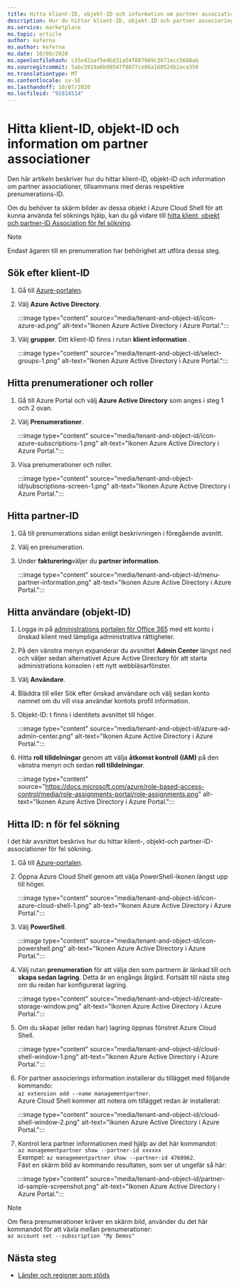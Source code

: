 ```yaml
---
title: Hitta klient-ID, objekt-ID och information om partner associationer i Azure Marketplace
description: Hur du hittar klient-ID, objekt-ID och partner associerings information om ett prenumerations-ID i Azure Marketplace.
ms.service: marketplace
ms.topic: article
author: keferna
ms.author: keferna
ms.date: 10/09/2020
ms.openlocfilehash: c35e42aaf5e4bd31a54f807969c3671ecc5668ab
ms.sourcegitcommit: 5abc3919a6b99547f8077ce86a168524b2aca350
ms.translationtype: MT
ms.contentlocale: sv-SE
ms.lasthandoff: 10/07/2020
ms.locfileid: "91814514"
---
```

# <a name="find-tenant-id-object-id-and-partner-association-details"></a>Hitta klient-ID, objekt-ID och information om partner associationer

Den här artikeln beskriver hur du hittar klient-ID, objekt-ID och information om partner associationer, tillsammans med deras respektive prenumerations-ID.

Om du behöver ta skärm bilder av dessa objekt i Azure Cloud Shell för att kunna använda fel söknings hjälp, kan du gå vidare till [hitta klient, objekt och partner-ID Association för fel sökning](#find-ids-for-debugging).

>[!Note]
> Endast ägaren till en prenumeration har behörighet att utföra dessa steg.

## <a name="find-tenant-id"></a>Sök efter klient-ID

1. Gå till [Azure-portalen](https://ms.portal.azure.com/).
2. Välj **Azure Active Directory**.

    :::image type="content" source="media/tenant-and-object-id/icon-azure-ad.png" alt-text="Ikonen Azure Active Directory i Azure Portal.":::

3. Välj **grupper**. Ditt klient-ID finns i rutan **klient information** .

    :::image type="content" source="media/tenant-and-object-id/select-groups-1.png" alt-text="Ikonen Azure Active Directory i Azure Portal.":::

## <a name="find-subscriptions-and-roles"></a>Hitta prenumerationer och roller

1. Gå till Azure Portal och välj **Azure Active Directory** som anges i steg 1 och 2 ovan.
2. Välj **Prenumerationer**.

    :::image type="content" source="media/tenant-and-object-id/icon-azure-subscriptions-1.png" alt-text="Ikonen Azure Active Directory i Azure Portal.":::

3. Visa prenumerationer och roller.

    :::image type="content" source="media/tenant-and-object-id/subscriptions-screen-1.png" alt-text="Ikonen Azure Active Directory i Azure Portal.":::

## <a name="find-partner-id"></a>Hitta partner-ID

1. Gå till prenumerations sidan enligt beskrivningen i föregående avsnitt.
2. Välj en prenumeration.
3. Under **fakturering**väljer du **partner information**.

    :::image type="content" source="media/tenant-and-object-id/menu-partner-information.png" alt-text="Ikonen Azure Active Directory i Azure Portal.":::

## <a name="find-user-object-id"></a>Hitta användare (objekt-ID)

1. Logga in på [administrations portalen för Office 365](https://portal.office.com/adminportal/home) med ett konto i önskad klient med lämpliga administrativa rättigheter.
2. På den vänstra menyn expanderar du avsnittet **Admin Center** längst ned och väljer sedan alternativet Azure Active Directory för att starta administrations konsolen i ett nytt webbläsarfönster.
3. Välj **Användare**.
4. Bläddra till eller Sök efter önskad användare och välj sedan konto namnet om du vill visa användar kontots profil information.
5. Objekt-ID: t finns i identitets avsnittet till höger.

    :::image type="content" source="media/tenant-and-object-id/azure-ad-admin-center.png" alt-text="Ikonen Azure Active Directory i Azure Portal.":::

6. Hitta **roll tilldelningar** genom att välja **åtkomst kontroll (IAM)** på den vänstra menyn och sedan **roll tilldelningar**.

    :::image type="content" source="https://docs.microsoft.com/azure/role-based-access-control/media/role-assignments-portal/role-assignments.png" alt-text="Ikonen Azure Active Directory i Azure Portal.":::

## <a name="find-ids-for-debugging"></a>Hitta ID: n för fel sökning

I det här avsnittet beskrivs hur du hittar klient-, objekt-och partner-ID-associationer för fel sökning.

1. Gå till [Azure-portalen](https://ms.portal.azure.com/).
2. Öppna Azure Cloud Shell genom att välja PowerShell-ikonen längst upp till höger.

    :::image type="content" source="media/tenant-and-object-id/icon-azure-cloud-shell-1.png" alt-text="Ikonen Azure Active Directory i Azure Portal.":::

3. Välj **PowerShell**.

    :::image type="content" source="media/tenant-and-object-id/icon-powershell.png" alt-text="Ikonen Azure Active Directory i Azure Portal.":::

4. Välj rutan **prenumeration** för att välja den som partnern är länkad till och **skapa sedan lagring**. Detta är en engångs åtgärd. Fortsätt till nästa steg om du redan har konfigurerat lagring.

    :::image type="content" source="media/tenant-and-object-id/create-storage-window.png" alt-text="Ikonen Azure Active Directory i Azure Portal.":::

5. Om du skapar (eller redan har) lagring öppnas fönstret Azure Cloud Shell.

    :::image type="content" source="media/tenant-and-object-id/cloud-shell-window-1.png" alt-text="Ikonen Azure Active Directory i Azure Portal.":::

6. För partner associerings information installerar du tillägget med följande kommando:<br>`az extension add --name managementpartner`.<br>Azure Cloud Shell kommer att notera om tillägget redan är installerat:

    :::image type="content" source="media/tenant-and-object-id/cloud-shell-window-2.png" alt-text="Ikonen Azure Active Directory i Azure Portal.":::

7. Kontrol lera partner informationen med hjälp av det här kommandot:<br>`az managementpartner show --partner-id xxxxxx`<br>Exempel: `az managementpartner show --partner-id 4760962`.<br>Fäst en skärm bild av kommando resultaten, som ser ut ungefär så här:

    :::image type="content" source="media/tenant-and-object-id/partner-id-sample-screenshot.png" alt-text="Ikonen Azure Active Directory i Azure Portal.":::

>[!NOTE]
>Om flera prenumerationer kräver en skärm bild, använder du det här kommandot för att växla mellan prenumerationer:<br>`az account set --subscription "My Demos"`

## <a name="next-steps"></a>Nästa steg

- [Länder och regioner som stöds](sell-from-countries.md)